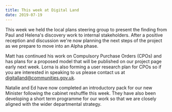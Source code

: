 ```yaml
---
title: This week at Digital Land
date: 2019-07-19
---
```


This week we held the local plans steering group to present the finding from Paul and Helena's discovery work to internal stakeholders. 
After a positive reception and discussion we're now planning the next steps of the project as we prepare to move into an Alpha phase.

Matt has continued his work on Compulsory Purchase Orders (CPOs) and has plans for a proposed model that will be published on our project page early next week. 
Lorna is also forming a user research plan for CPOs so if you are interested in speaking to us please contact us at digitalland@communities.gov.uk.

Natalie and Ed have now completed  an introductory pack for our new Minister following the cabinet reshuffle this week. 
They have also been developing a short term programme for our work so that we are closely aligned with the wider departmental strategy.
